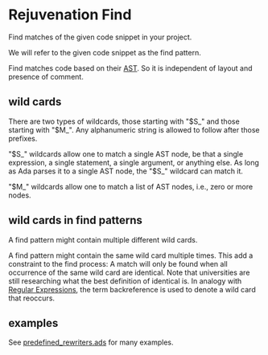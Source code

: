 # Rejuvenation Find

Find matches of the given code snippet in your project.

We will refer to the given code snippet as the find pattern.

Find matches code based on their [AST](https://en.wikipedia.org/wiki/Abstract_syntax_tree).
So it is independent of layout and presence of comment.


## wild cards

There are two types of wildcards, those starting with "$S_" and those starting with "$M_".
Any alphanumeric string is allowed to follow after those prefixes.

"$S_" wildcards allow one to match a single AST node, be that a single expression, a single statement, a single argument, or anything else.
As long as Ada parses it to a single AST node, the "$S_" wildcard can match it.

"$M_" wildcards allow one to match a list of AST nodes, i.e., zero or more nodes. 

## wild cards in find patterns

A find pattern might contain multiple different wild cards.

A find pattern might contain the same wild card multiple times.
This add a constraint to the find process:
A match will only be found when all occurrence of the same wild card are identical.
Note that universities are still researching what the best definition of identical is.
In analogy with [Regular Expressions](https://en.wikipedia.org/wiki/Regular_expression), 
the term backreference is used to denote a wild card that reoccurs.

## examples

See [predefined_rewriters.ads](https://github.com/TNO/Renaissance-Ada/blob/main/src/libraries/Rewriters_Lib/src/predefined_rewriters.ads)
for many examples.